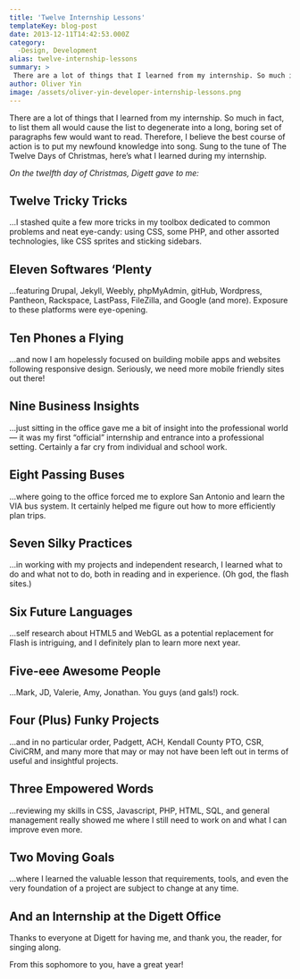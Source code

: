 ```yaml
---
title: 'Twelve Internship Lessons'
templateKey: blog-post
date: 2013-12-11T14:42:53.000Z
category: 
  -Design, Development
alias: twelve-internship-lessons
summary: > 
 There are a lot of things that I learned from my internship. So much in fact, to list them all would cause the list to degenerate into a long, boring set of paragraphs few would want to read. Therefore, I believe the best course of action is to put my newfound knowledge into song. Sung to the tune of The Twelve Days of Christmas, here’s what I learned during my internship.
author: Oliver Yin
image: /assets/oliver-yin-developer-internship-lessons.png
---
```


There are a lot of things that I learned from my internship. So much in fact, to list them all would cause the list to degenerate into a long, boring set of paragraphs few would want to read. Therefore, I believe the best course of action is to put my newfound knowledge into song. Sung to the tune of The Twelve Days of Christmas, here’s what I learned during my internship.

_On the twelfth day of Christmas, Digett gave to me:_

Twelve Tricky Tricks
--------------------

...I stashed quite a few more tricks in my toolbox dedicated to common problems and neat eye-candy: using CSS, some PHP, and other assorted technologies, like CSS sprites and sticking sidebars.

Eleven Softwares ‘Plenty
------------------------

...featuring Drupal, Jekyll, Weebly, phpMyAdmin, gitHub, Wordpress, Pantheon, Rackspace, LastPass, FileZilla, and Google (and more). Exposure to these platforms were eye-opening.

Ten Phones a Flying
-------------------

...and now I am hopelessly focused on building mobile apps and websites following responsive design. Seriously, we need more mobile friendly sites out there!

Nine Business Insights
----------------------

...just sitting in the office gave me a bit of insight into the professional world — it was my first “official” internship and entrance into a professional setting. Certainly a far cry from individual and school work.

Eight Passing Buses
-------------------

...where going to the office forced me to explore San Antonio and learn the VIA bus system. It certainly helped me figure out how to more efficiently plan trips.

Seven Silky Practices
---------------------

…in working with my projects and independent research, I learned what to do and what not to do, both in reading and in experience. (Oh god, the flash sites.)

Six Future Languages
--------------------

...self research about HTML5 and WebGL as a potential replacement for Flash is intriguing, and I definitely plan to learn more next year.

Five-eee Awesome People
-----------------------

...Mark, JD, Valerie, Amy, Jonathan. You guys (and gals!) rock.

Four (Plus) Funky Projects
--------------------------

...and in no particular order, Padgett, ACH, Kendall County PTO, CSR, CiviCRM, and many more that may or may not have been left out in terms of useful and insightful projects.

Three Empowered Words
---------------------

...reviewing my skills in CSS, Javascript, PHP, HTML, SQL, and general management really showed me where I still need to work on and what I can improve even more.

Two Moving Goals
----------------

...where I learned the valuable lesson that requirements, tools, and even the very foundation of a project are subject to change at any time.

And an Internship at the Digett Office
--------------------------------------

Thanks to everyone at Digett for having me, and thank you, the reader, for singing along.

From this sophomore to you, have a great year!